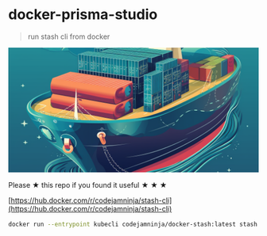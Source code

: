# docker-prisma-studio

> run stash cli from docker

![](assets/docker-stash-cli.png)

Please ★ this repo if you found it useful ★ ★ ★

[https://hub.docker.com/r/codejamninja/stash-cli](https://hub.docker.com/r/codejamninja/stash-cli)

```sh
docker run --entrypoint kubecli codejamninja/docker-stash:latest stash
```
